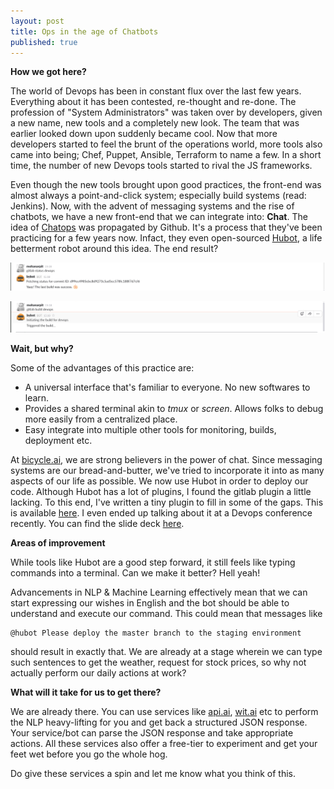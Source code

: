 ```yaml
---
layout: post
title: Ops in the age of Chatbots
published: true
---
```


**How we got here?**

The world of Devops has been in constant flux over the last few years.
Everything about it has been contested, re-thought and re-done.
The profession of "System Administrators" was taken over by developers, given a new name, new tools and a completely new look.
The team that was earlier looked down upon suddenly became cool.
Now that more developers started to feel the brunt of the operations world,
more tools also came into being; Chef, Puppet, Ansible, Terraform to name a few.
In a short time, the number of new Devops tools started to rival the JS frameworks.

Even though the new tools brought upon good practices, the front-end was almost always a point-and-click system; especially build systems (read: Jenkins).
Now, with the advent of messaging systems and the rise of chatbots, we have a new front-end that we can integrate into: **Chat**.
The idea of [Chatops](https://speakerdeck.com/jnewland/chatops-at-github) was propagated by Github. It's a process that they've been practicing for a few years now. Infact, they even open-sourced [Hubot](https://hubot.github.com/), a life betterment robot around this idea. The end result?

![gitlab-status-screenshot](../images/hubot-gitlab-status-screenshot.png)


![gitlab-status-screenshot](../images/hubot-gitlab-build-screenshot.png)

**Wait, but why?**

Some of the advantages of this practice are:

* A universal interface that's familiar to everyone. No new softwares to learn.
* Provides a shared terminal akin to *tmux* or *screen*. Allows folks to debug more easily from a centralized place.
* Easy integrate into multiple other tools for monitoring, builds, deployment etc.

At [bicycle.ai](https://bicycle.ai), we are strong believers in the power of chat. Since messaging systems are our bread-and-butter,
we've tried to incorporate it into as many aspects of our life as possible. We now use Hubot in order to deploy our code.
Although Hubot has a lot of plugins, I found the gitlab plugin a little lacking. To this end, I've written a tiny plugin to fill in some of the gaps.
This is available [here](https://github.com/mohanarpit/hubot-gitlab-ci). I even ended up talking about it at a Devops conference recently. You can find the slide deck [here](../presentations/chatops-deck.html).

**Areas of improvement**

While tools like Hubot are a good step forward, it still feels like typing commands into a terminal.
Can we make it better? Hell yeah!

Advancements in NLP & Machine Learning effectively mean that we can start expressing our wishes in English and the bot should be able to understand and execute our command. This could mean that messages like

```
@hubot Please deploy the master branch to the staging environment
```

should result in exactly that. We are already at a stage wherein we can type such sentences to get the weather, request for stock prices, so why not actually perform our daily actions at work?

**What will it take for us to get there?**

We are already there. You can use services like [api.ai](https://api.ai), [wit.ai](https://wit.ai) etc to perform the NLP heavy-lifting for you and get back a structured JSON response. Your service/bot can parse the JSON response and take appropriate actions. All these services also offer a free-tier to experiment and get your feet wet before you go the whole hog.

Do give these services a spin and let me know what you think of this.
